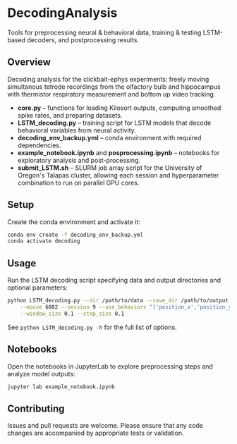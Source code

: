 # DecodingAnalysis

Tools for preprocessing neural & behavioral data, training & testing LSTM-based decoders, and postprocessing results.

## Overview
Decoding analysis for the clickbait-ephys experiments: freely moving simultanous tetrode recordings from the olfactory bulb and hippocampus with thermistor respiratory measurement and bottom up video tracking.
- **core.py** – functions for loading Kilosort outputs, computing smoothed spike rates, and preparing datasets.
- **LSTM_decoding.py** – training script for LSTM models that decode behavioral variables from neural activity.
- **decoding_env_backup.yml** – conda environment with required dependencies.
- **example_notebook.ipynb** and **posprocessing.ipynb** – notebooks for exploratory analysis and post-processing.
- **submit_LSTM.sh** – SLURM job array script for the University of Oregon's Talapas cluster, allowing each session and hyperparameter combination to run on parallel GPU cores.

## Setup
Create the conda environment and activate it:
```bash
conda env create -f decoding_env_backup.yml
conda activate decoding
```

## Usage
Run the LSTM decoding script specifying data and output directories and optional parameters:
```bash
python LSTM_decoding.py --dir /path/to/data --save_dir /path/to/output \
    --mouse 6002 --session 9 --use_behaviors "['position_x','position_y']" \
    --window_size 0.1 --step_size 0.1
```
See `python LSTM_decoding.py -h` for the full list of options.

## Notebooks
Open the notebooks in JupyterLab to explore preprocessing steps and analyze model outputs:
```bash
jupyter lab example_notebook.ipynb
```

## Contributing
Issues and pull requests are welcome. Please ensure that any code changes are accompanied by appropriate tests or validation.


